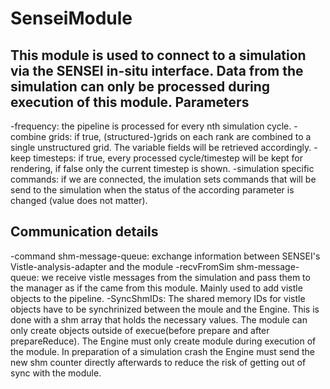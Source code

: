 SenseiModule
=====================================================
This module is used to connect to a simulation via the SENSEI in-situ interface.
Data from the simulation can only be processed during execution of this module.
Parameters
----------

-frequency:
	the pipeline is processed for every nth simulation cycle.
-combine grids:
	if true, (structured-)grids on each rank are combined to a single unstructured grid. The variable fields will be retrieved accordingly.
-keep timesteps:
	if true, every processed cycle/timestep will be kept for rendering, if false only the current timestep is shown.
-simulation specific commands:
	if we are connected, the imulation sets commands that will be send to the simulation when the status of the according parameter is changed (value does not matter).
	
Communication details
---------------------
-command shm-message-queue:
	exchange information between SENSEI's Vistle-analysis-adapter and the module
-recvFromSim shm-message-queue:
	we receive vistle messages from the simulation and pass them to the manager as if the came from this module. Mainly used to add vistle objects to the pipeline.
-SyncShmIDs:
	The shared memory IDs for vistle objects have to be synchrinized between the moule and the Engine. This is done with a shm array that holds the necessary values. 
	The module can only create objects outside of execue(before prepare and after prepareReduce). The Engine must only create module during execution of the module.
	In preparation of a simulation crash the Engine must send the new shm counter directly afterwards to reduce the risk of getting out of sync with the module. 
